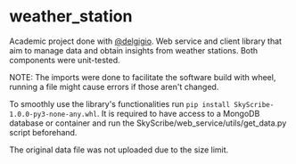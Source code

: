 # weather_station
Academic project done with [@delgigio](https://github.com/delgigio). Web service and client library that aim to manage data and obtain insights from weather stations. Both components were unit-tested.

NOTE: The imports were done to facilitate the software build with wheel, running a file might cause errors if those aren't changed.

To smoothly use the library's functionalities run `pip install SkyScribe-1.0.0-py3-none-any.whl`. It is required to have access to a MongoDB database or container and run the SkyScribe/web_service/utils/get_data.py script beforehand.

The original data file was not uploaded due to the size limit.
